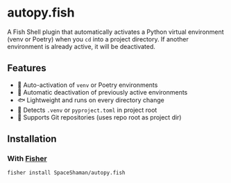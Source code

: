 # autopy.fish

A Fish Shell plugin that automatically activates a Python virtual environment (venv or Poetry) when you `cd` into a project directory. If another environment is already active, it will be deactivated.

## Features

- 🔁 Auto-activation of `venv` or Poetry environments
- 🔻 Automatic deactivation of previously active environments
- 🐟 Lightweight and runs on every directory change
- 🧠 Detects `.venv` or `pyproject.toml` in project root
- 🐙 Supports Git repositories (uses repo root as project dir)

## Installation

### With [Fisher](https://github.com/jorgebucaran/fisher)

```fish
fisher install SpaceShaman/autopy.fish

